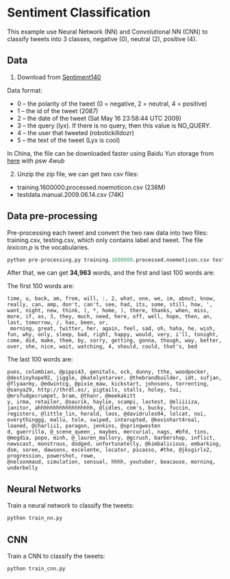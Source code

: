 # Sentiment Classification

This example use Neural Network (NN) and Convolutional NN (CNN) to classify tweets into 3 classes, negative (0), neutral (2), positive (4).

## Data

1. Download from [Sentiment140](http://help.sentiment140.com/for-students/)

 Data format:

 * 0 – the polarity of the tweet (0 = negative, 2 = neutral, 4 = positive)
 * 1 – the id of the tweet (2087)
 * 2 – the date of the tweet (Sat May 16 23:58:44 UTC 2009)
 * 3 – the query (lyx). If there is no query, then this value is NO_QUERY.
 * 4 – the user that tweeted (robotickilldozr)
 * 5 – the text of the tweet (Lyx is cool)

 In China, the file can be downloaded faster using Baidu Yun storage from [here](http://pan.baidu.com/s/1jHCiTb4) with psw *4wub*

2. Unzip the zip file, we can get two csv files:

 * training.1600000.processed.noemoticon.csv (238M)
 * testdata.manual.2009.06.14.csv (74K)

## Data pre-processing

Pre-processing each tweet and convert the two raw data into two files: training.csv, testing.csv, which only contains label and tweet. The file *lexicon.p* is the vocabularies.

```python
python pre-processing.py training.1600000.processed.noemoticon.csv testdata.manual.2009.06.14.csv
```

After that, we can get **34,963** words, and the first and last 100 words are:

The first 100 words are:

```text
time, u, back, am, from, will, :, 2, what, one, we, im, about, know, really, can, amp, don't, can't, see, had, its, some, still, how, ', want, night, new, think, (, *, home, ), there, thanks, when, miss, more, if, as, 3, they, much, need, here, off, well, hope, then, an, last, tomorrow, /, has, been, or,
 morning, great, twitter, her, again, feel, sad, oh, haha, he, wish, fun, why, only, sleep, bad, right, happy, would, very, i'll, tonight, come, did, make, them, by, sorry, getting, gonna, though, way, better, over, she, nice, wait, watching, 4, should, could, that's, bed
```

The last 100 words are:

```text
pues, colombian, @pippi43, genitals, ock, dunny, tthe, woodpecker, @destinyhope92, jiggle, @katelyntarver, @thebrandbuilder, idt, sufjan, @flyaarmy, @edwintcg, @pixie_maw, kickstart, johnsons, torrenting, @sanya29, http://thrdl.es/, pigtails, stalls, holey, tui, @mrsfudgecrumpet, bram, @thanr, @meekakitt
y, irma, retailer, @saurik, haylie, scampi, lastest, @eliiiiza, janitor, ahhhhhhhhhhhhhhhhhh, @lidles, com's, bucky, fuccin, registers, @little_lin, herald, loos, @davidrules04, lolcat, noi, everythinggg, mallu, tole, swiped, interupted, @kevinhart4real, loaned, @charlii1, paragon, jenkins, @springwesten
d, guerrilla, @_scene_queen_, maybes, mercurial, nags, #bfd, tins, @megdia, popo, minh, @_lauren_mallory, @gcrush, barbershop, inflict, newscast, monstrous, dodged, unfortunatelly, @kimbalicious, embarking, dsm, soree, dawsons, excelente, locator, picasso, #the, @jksgirlx2, progression, powershot, rowe,
@nelsonmaud, simulation, sensual, hhhh, youtuber, beacause, morninq, underbelly
```

## Neural Networks

Train a neural network to classify the tweets:

```python
python train_nn.py
```

## CNN
Train a CNN to classify the tweets:

```python
python train_cnn.py
```